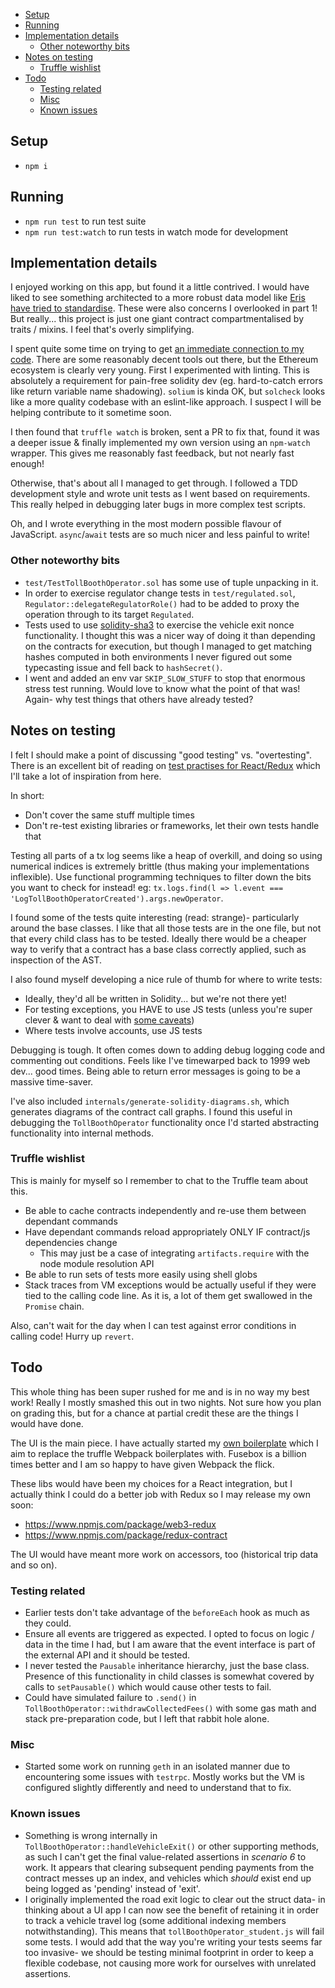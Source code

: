 <!-- MarkdownTOC -->

- [Setup](#setup)
- [Running](#running)
- [Implementation details](#implementation-details)
	- [Other noteworthy bits](#other-noteworthy-bits)
- [Notes on testing](#notes-on-testing)
	- [Truffle wishlist](#truffle-wishlist)
- [Todo](#todo)
	- [Testing related](#testing-related)
	- [Misc](#misc)
	- [Known issues](#known-issues)

<!-- /MarkdownTOC -->


## Setup

- `npm i`


## Running

- `npm run test` to run test suite
- `npm run test:watch` to run tests in watch mode for development


## Implementation details

I enjoyed working on this app, but found it a little contrived. I would have liked to see something architected to a more robust data model like [Eris have tried to standardise](https://monax.io/docs/tutorials/solidity/solidity_1_the_five_types_model/). These were also concerns I overlooked in part 1! But really... this project is just one giant contract compartmentalised by traits / mixins. I feel that's overly simplifying.

I spent quite some time on trying to get [an immediate connection to my code](https://vimeo.com/36579366). There are some reasonably decent tools out there, but the Ethereum ecosystem is clearly very young. First I experimented with linting. This is absolutely a requirement for pain-free solidity dev (eg. hard-to-catch errors like return variable name shadowing). `solium` is kinda OK, but `solcheck` looks like a more quality codebase with an eslint-like approach. I suspect I will be helping contribute to it sometime soon.

I then found that `truffle watch` is broken, sent a PR to fix that, found it was a deeper issue & finally implemented my own version using an `npm-watch` wrapper. This gives me reasonably fast feedback, but not nearly fast enough!

Otherwise, that's about all I managed to get through. I followed a TDD development style and wrote unit tests as I went based on requirements. This really helped in debugging later bugs in more complex test scripts.

Oh, and I wrote everything in the most modern possible flavour of JavaScript. `async`/`await` tests are so much nicer and less painful to write!

### Other noteworthy bits

- `test/TestTollBoothOperator.sol` has some use of tuple unpacking in it.
- In order to exercise regulator change tests in `test/regulated.sol`, `Regulator::delegateRegulatorRole()` had to be added to proxy the operation through to its target `Regulated`.
- Tests used to use [solidity-sha3](https://github.com/raineorshine/solidity-sha3) to exercise the vehicle exit nonce functionality. I thought this was a nicer way of doing it than depending on the contracts for execution, but though I managed to get matching hashes computed in both environments I never figured out some typecasting issue and fell back to `hashSecret()`.
- I went and added an env var `SKIP_SLOW_STUFF` to stop that enormous stress test running. Would love to know what the point of that was! Again- why test things that others have already tested?


## Notes on testing

I felt I should make a point of discussing "good testing" vs. "overtesting". There is an excellent bit of reading on [test practises for React/Redux](https://medium.com/javascript-inside/some-thoughts-on-testing-react-redux-applications-8571fbc1b78f) which I'll take a lot of inspiration from here.

In short:

- Don't cover the same stuff multiple times
- Don't re-test existing libraries or frameworks, let their own tests handle that

Testing all parts of a tx log seems like a heap of overkill, and doing so using numerical indices is extremely brittle (thus making your implementations inflexible). Use functional programming techniques to filter down the bits you want to check for instead! eg: `tx.logs.find(l => l.event === 'LogTollBoothOperatorCreated').args.newOperator`.

I found some of the tests quite interesting (read: strange)- particularly around the base classes. I like that all those tests are in the one file, but not that every child class has to be tested. Ideally there would be a cheaper way to verify that a contract has a base class correctly applied, such as inspection of the AST.

I also found myself developing a nice rule of thumb for where to write tests:

- Ideally, they'd all be written in Solidity... but we're not there yet!
- For testing exceptions, you HAVE to use JS tests (unless you're super clever & want to deal with [some caveats](http://truffleframework.com/tutorials/testing-for-throws-in-solidity-tests))
- Where tests involve accounts, use JS tests

Debugging is tough. It often comes down to adding debug logging code and commenting out conditions. Feels like I've timewarped back to 1999 web dev... good times. Being able to return error messages is going to be a massive time-saver.

I've also included `internals/generate-solidity-diagrams.sh`, which generates diagrams of the contract call graphs. I found this useful in debugging the `TollBoothOperator` functionality once I'd started abstracting functionality into internal methods.
    

### Truffle wishlist

This is mainly for myself so I remember to chat to the Truffle team about this.

- Be able to cache contracts independently and re-use them between dependant commands
- Have dependant commands reload appropriately ONLY IF contract/js dependencies change
	- This may just be a case of integrating `artifacts.require` with the node module resolution API
- Be able to run sets of tests more easily using shell globs
- Stack traces from VM exceptions would be actually useful if they were tied to the calling code line. As it is, a lot of them get swallowed in the `Promise` chain.

Also, can't wait for the day when I can test against error conditions in calling code! Hurry up `revert`.



## Todo

This whole thing has been super rushed for me and is in no way my best work! Really I mostly smashed this out in two nights. Not sure how you plan on grading this, but for a chance at partial credit these are the things I would have done.

The UI is the main piece. I have actually started my [own boilerplate](https://github.com/pospi/truffle-fusebox-boilerplate) which I aim to replace the truffle Webpack boilerplates with. Fusebox is a billion times better and I am so happy to have given Webpack the flick.

These libs would have been my choices for a React integration, but I actually think I could do a better job with Redux so I may release my own soon:

- https://www.npmjs.com/package/web3-redux
- https://www.npmjs.com/package/redux-contract

The UI would have meant more work on accessors, too (historical trip data and so on).

### Testing related

- Earlier tests don't take advantage of the `beforeEach` hook as much as they could.
- Ensure all events are triggered as expected. I opted to focus on logic / data in the time I had, but I am aware that the event interface is part of the external API and it should be tested.
- I never tested the `Pausable` inheritance hierarchy, just the base class. Presence of this functionality in child classes is somewhat covered by calls to `setPausable()` which would cause other tests to fail.
- Could have simulated failure to `.send()` in `TollBoothOperator::withdrawCollectedFees()` with some gas math and stack pre-preparation code, but I left that rabbit hole alone.

### Misc

- Started some work on running `geth` in an isolated manner due to encountering some issues with `testrpc`. Mostly works but the VM is configured slightly differently and need to understand that to fix.

### Known issues

- Something is wrong internally in `TollBoothOperator::handleVehicleExit()` or other supporting methods, as such I can't get the final value-related assertions in *scenario 6* to work. It appears that clearing subsequent pending payments from the contract messes up an index, and vehicles which *should* exist end up being logged as 'pending' instead of 'exit'.
- I originally implemented the road exit logic to clear out the struct data- in thinking about a UI app I can now see the benefit of retaining it in order to track a vehicle travel log (some additional indexing members notwithstanding). This means that `tollBoothOperator_student.js` will fail some tests. I would add that the way you're writing your tests seems far too invasive- we should be testing minimal footprint in order to keep a flexible codebase, not causing more work for ourselves with unrelated assertions.
